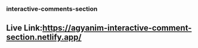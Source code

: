 ### interactive-comments-section
## Live Link:https://agyanim-interactive-comment-section.netlify.app/
